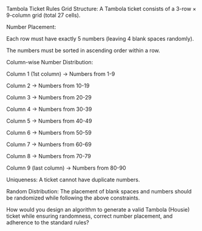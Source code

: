Tambola Ticket Rules
Grid Structure: A Tambola ticket consists of a 3-row × 9-column grid (total 27 cells).

Number Placement:

Each row must have exactly 5 numbers (leaving 4 blank spaces randomly).

The numbers must be sorted in ascending order within a row.

Column-wise Number Distribution:

Column 1 (1st column) → Numbers from 1-9

Column 2 → Numbers from 10-19

Column 3 → Numbers from 20-29

Column 4 → Numbers from 30-39

Column 5 → Numbers from 40-49

Column 6 → Numbers from 50-59

Column 7 → Numbers from 60-69

Column 8 → Numbers from 70-79

Column 9 (last column) → Numbers from 80-90

Uniqueness: A ticket cannot have duplicate numbers.

Random Distribution: The placement of blank spaces and numbers should be randomized while following the above constraints.


How would you design an algorithm to generate a valid Tambola (Housie) ticket while ensuring randomness, correct number placement, and adherence to the standard rules?

